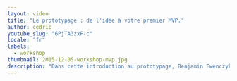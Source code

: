 ```yaml
---
layout: video
title: "Le prototypage : de l'idée à votre premier MVP."
author: cedric
youtube_slug: "6PjTA3zxF-c"
locale: "fr"
labels:
  - workshop
thumbnail: 2015-12-05-workshop-mvp.jpg
description: "Dans cette introduction au prototypage, Benjamin Ewenczyk vous propose de commencer à poser les briques de votre service en seulement quelques heures afin de délivrer une première expérience à vos utilisateurs."
---
```

